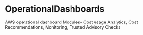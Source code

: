 # OperationalDashboards
AWS operational dashboard Modules- Cost usage Analytics, Cost Recommendations, Monitoring, Trusted Advisory Checks
